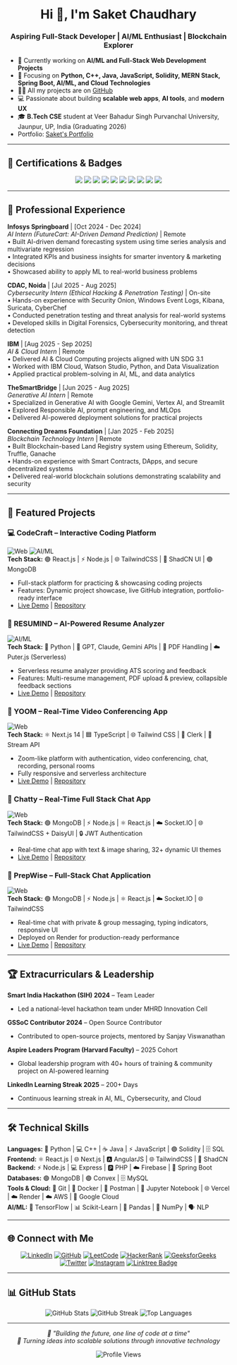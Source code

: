 <h1 align="center">Hi 👋, I'm Saket Chaudhary</h1>
<h3 align="center">Aspiring Full-Stack Developer | AI/ML Enthusiast | Blockchain Explorer</h3>

- 🔭 Currently working on **AI/ML and Full-Stack Web Development Projects**  
- 🌱 Focusing on **Python, C++, Java, JavaScript, Solidity, MERN Stack, Spring Boot, AI/ML, and Cloud Technologies**  
- 👨‍💻 All my projects are on [GitHub](https://github.com/Saket22-CS?tab=repositories)  
- 💻 Passionate about building **scalable web apps**, **AI tools**, and **modern UX**  
- 🎓 **B.Tech CSE** student at Veer Bahadur Singh Purvanchal University, Jaunpur, UP, India (Graduating 2026)  
- Portfolio: [Saket's Portfolio](https://saket-chaudhary.netlify.app/)

---

## 🏅 Certifications & Badges
<p align="center">
  <img src="https://img.shields.io/badge/Google-Data_Analytics_v2-blue?style=for-the-badge&logo=google&logoColor=white"/>
  <img src="https://img.shields.io/badge/Google-Cybersecurity_v2-blue?style=for-the-badge&logo=google&logoColor=white"/>
  <img src="https://img.shields.io/badge/AWS-Machine_Learning-orange?style=for-the-badge&logo=amazon-aws&logoColor=white"/>
  <img src="https://img.shields.io/badge/MongoDB-CRUD_Mastery-green?style=for-the-badge&logo=mongodb&logoColor=white"/>
  <img src="https://img.shields.io/badge/Goldman_Sachs-Operations-0077B5?style=for-the-badge&logo=goldman-sachs&logoColor=white"/>
  <img src="https://img.shields.io/badge/J.P._Morgan-Software_Engineering-0052cc?style=for-the-badge&logo=jpmorgan&logoColor=white"/>
  <img src="https://img.shields.io/badge/Generative_AI_for_Educators-Google-red?style=for-the-badge&logo=google&logoColor=white"/>
  <img src="https://img.shields.io/badge/Career_Essentials_in_Cybersecurity-Microsoft-lightblue?style=for-the-badge&logo=microsoft&logoColor=white"/>
  <img src="https://img.shields.io/badge/AI_ML_for_Geodata-ISRO-ff6600?style=for-the-badge&logo=ISRO&logoColor=white"/>
  <img src="https://img.shields.io/badge/Google_Analytics-Google-yellow?style=for-the-badge&logo=google&logoColor=white"/>
</p>

---

## 💼 Professional Experience

**Infosys Springboard** | [Oct 2024 - Dec 2024]  
*AI Intern (FutureCart: AI-Driven Demand Prediction)* | Remote  
• Built AI-driven demand forecasting system using time series analysis and multivariate regression  
• Integrated KPIs and business insights for smarter inventory & marketing decisions  
• Showcased ability to apply ML to real-world business problems  

**CDAC, Noida** | [Jul 2025 - Aug 2025]  
*Cybersecurity Intern (Ethical Hacking & Penetration Testing)* | On-site  
• Hands-on experience with Security Onion, Windows Event Logs, Kibana, Suricata, CyberChef  
• Conducted penetration testing and threat analysis for real-world systems  
• Developed skills in Digital Forensics, Cybersecurity monitoring, and threat detection  

**IBM** | [Aug 2025 - Sep 2025]  
*AI & Cloud Intern* | Remote  
• Delivered AI & Cloud Computing projects aligned with UN SDG 3.1  
• Worked with IBM Cloud, Watson Studio, Python, and Data Visualization  
• Applied practical problem-solving in AI, ML, and data analytics  

**TheSmartBridge** | [Jun 2025 - Aug 2025]  
*Generative AI Intern* | Remote  
• Specialized in Generative AI with Google Gemini, Vertex AI, and Streamlit  
• Explored Responsible AI, prompt engineering, and MLOps  
• Delivered AI-powered deployment solutions for practical projects  

**Connecting Dreams Foundation** | [Jan 2025 - Feb 2025]  
*Blockchain Technology Intern* | Remote  
• Built Blockchain-based Land Registry system using Ethereum, Solidity, Truffle, Ganache  
• Hands-on experience with Smart Contracts, DApps, and secure decentralized systems  
• Delivered real-world blockchain solutions demonstrating scalability and security  

---

## 🚀 Featured Projects

### 💻 CodeCraft – Interactive Coding Platform  
![Web](https://img.shields.io/badge/Category-Web-blue?style=flat-square) ![AI/ML](https://img.shields.io/badge/Category-AI/ML-purple?style=flat-square)  
**Tech Stack:** 🟣 React.js | ⚡ Node.js | 🌐 TailwindCSS | 💠 ShadCN UI | 🟢 MongoDB  
- Full-stack platform for practicing & showcasing coding projects  
- Features: Dynamic project showcase, live GitHub integration, portfolio-ready interface  
- [Live Demo](https://codecraft-saas.vercel.app/) | [Repository](https://github.com/Saket22-CS/codecraft-saas)  

### 📄 RESUMIND – AI-Powered Resume Analyzer  
![AI/ML](https://img.shields.io/badge/Category-AI/ML-purple?style=flat-square)  
**Tech Stack:** 🐍 Python | 🤖 GPT, Claude, Gemini APIs | 📄 PDF Handling | ☁️ Puter.js (Serverless)  
- Serverless resume analyzer providing ATS scoring and feedback  
- Features: Multi-resume management, PDF upload & preview, collapsible feedback sections  
- [Live Demo](https://ai-resume-analyzer-jet-xi.vercel.app/) | [Repository](https://github.com/Saket22-CS/AI-resume-analyzer)  

### 🎥 YOOM – Real-Time Video Conferencing App  
![Web](https://img.shields.io/badge/Category-Web-blue?style=flat-square)  
**Tech Stack:** ⚛️ Next.js 14 | 🟦 TypeScript | 🌐 Tailwind CSS | 🔐 Clerk | 🎥 Stream API  
- Zoom-like platform with authentication, video conferencing, chat, recording, personal rooms  
- Fully responsive and serverless architecture  
- [Live Demo](https://video-conferencing-app-kohl.vercel.app/) | [Repository](https://github.com/Saket22-CS/Video-Conferencing-App)  

### 💬 Chatty – Real-Time Full Stack Chat App  
![Web](https://img.shields.io/badge/Category-Web-blue?style=flat-square)  
**Tech Stack:** 🟢 MongoDB | ⚡ Node.js | ⚛️ React.js | ☁️ Socket.IO | 🌐 TailwindCSS + DaisyUI | 🔒 JWT Authentication  
- Real-time chat app with text & image sharing, 32+ dynamic UI themes  
- [Live Demo](https://fullstack-chat-app-rtx0.onrender.com/) | [Repository](https://github.com/Saket22-CS/fullstack-chat-app)  

### 💬 PrepWise – Full-Stack Chat Application  
![Web](https://img.shields.io/badge/Category-Web-blue?style=flat-square)  
**Tech Stack:** 🟢 MongoDB | ⚡ Node.js | ⚛️ React.js | ☁️ Socket.IO | 🌐 TailwindCSS  
- Real-time chat with private & group messaging, typing indicators, responsive UI  
- Deployed on Render for production-ready performance  
- [Live Demo](https://ai-mock-interview-puce-tau.vercel.app/) | [Repository](https://github.com/Saket22-CS/Ai_Mock_Interview)  

---

## 🏆 Extracurriculars & Leadership

**Smart India Hackathon (SIH) 2024** – Team Leader  
- Led a national-level hackathon team under MHRD Innovation Cell  

**GSSoC Contributor 2024** – Open Source Contributor  
- Contributed to open-source projects, mentored by Sanjay Viswanathan  

**Aspire Leaders Program (Harvard Faculty)** – 2025 Cohort  
- Global leadership program with 40+ hours of training & community project on AI-powered learning  

**LinkedIn Learning Streak 2025** – 200+ Days  
- Continuous learning streak in AI, ML, Cybersecurity, and Cloud  

---

## 🛠️ Technical Skills

**Languages:** 🐍 Python | 💻 C++ | ☕ Java | ⚡ JavaScript | 🟣 Solidity | 🗄️ SQL  
**Frontend:** ⚛️ React.js | 🌐 Next.js | 🅰️ AngularJS | 🌐 TailwindCSS | 💠 ShadCN  
**Backend:** ⚡ Node.js | 💻 Express | 🅿️ PHP | ☁️ Firebase | 🔹 Spring Boot  
**Databases:** 🟢 MongoDB | 🟣 Convex | 🗄️ MySQL  
**Tools & Cloud:** 🐙 Git | 🐳 Docker | 🧪 Postman | 📓 Jupyter Notebook | 🌐 Vercel | ☁️ Render | ☁️ AWS | 🔐 Google Cloud  
**AI/ML:** 🤖 TensorFlow | 📊 Scikit-Learn | 🐼 Pandas | 🔢 NumPy | 🗣 NLP  

---

## 🌐 Connect with Me

<p align="center">
  <a href="https://www.linkedin.com/in/saket-chaudhary22/" target="_blank"><img src="https://img.shields.io/badge/LinkedIn-0077B5?style=for-the-badge&logo=linkedin&logoColor=white" alt="LinkedIn"/></a>
  <a href="https://github.com/Saket22-CS" target="_blank"><img src="https://img.shields.io/badge/GitHub-100000?style=for-the-badge&logo=github&logoColor=white" alt="GitHub"/></a>
  <a href="https://leetcode.com/u/FKnzDk3N9J/" target="_blank"><img src="https://img.shields.io/badge/LeetCode-FFA116?style=for-the-badge&logo=leetcode&logoColor=white" alt="LeetCode"/></a>
  <a href="https://www.hackerrank.com/profile/sritadevi1988" target="_blank"><img src="https://img.shields.io/badge/HackerRank-2EC866?style=for-the-badge&logo=hackerrank&logoColor=white" alt="HackerRank"/></a>
  <a href="https://www.geeksforgeeks.org/user/saketrishu22/" target="_blank"><img src="https://img.shields.io/badge/GeeksforGeeks-0F9D58?style=for-the-badge&logo=geeksforgeeks&logoColor=white" alt="GeeksforGeeks"/></a>
  <a href="https://x.com/_rishu_22" target="_blank"><img src="https://img.shields.io/badge/Twitter-1DA1F2?style=for-the-badge&logo=twitter&logoColor=white" alt="Twitter"/></a>
  <a href="https://www.instagram.com/_rishu.22?igsh=MTF2bjUyYzM5ZHVsag==" target="_blank"><img src="https://img.shields.io/badge/Instagram-E4405F?style=for-the-badge&logo=instagram&logoColor=white" alt="Instagram"/></a>
  <a href="https://linktr.ee/Saket_Chaudhary" target="blank">
  <img src="https://img.shields.io/badge/Linktree-%23ffcc00.svg?&style=for-the-badge&logo=Linktree&logoColor=white" alt="Linktree Badge">
  </a>
</p>


---

## 📊 GitHub Stats

<p align="center">
  <img src="https://github-readme-stats.vercel.app/api?username=Saket22-CS&show_icons=true&theme=radical&hide_border=true&count_private=true" alt="GitHub Stats" />
  <img src="https://github-readme-streak-stats.herokuapp.com/?user=Saket22-CS&theme=radical&hide_border=true" alt="GitHub Streak" />
  <img src="https://github-readme-stats.vercel.app/api/top-langs/?username=Saket22-CS&layout=compact&theme=radical&hide_border=true&langs_count=8" alt="Top Languages" />
</p>

---

<p align="center">
  <i>💜 "Building the future, one line of code at a time"</i><br>
  <i>🚀 Turning ideas into scalable solutions through innovative technology</i>
</p>

<p align="center">
  <img src="https://komarev.com/ghpvc/?username=Saket22-CS&color=blue&style=flat-square&label=Profile+Views" alt="Profile Views" />
</p>
